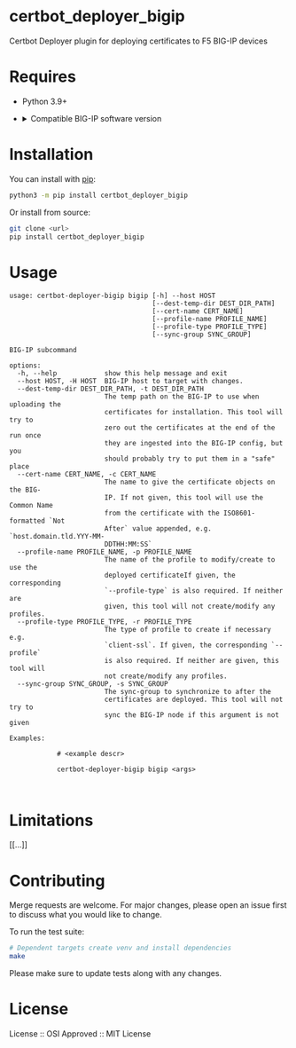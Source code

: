 certbot_deployer_bigip
===========

Certbot Deployer plugin for deploying certificates to F5 BIG-IP devices

# Requires

* Python 3.9+
* <details>
    <summary>Compatible BIG-IP software version</summary>

    These are the minimum supported versions of BIG-IP devices according to [K15462: Managing SSL certificates for BIG-IP systems using tmsh]. Check the article for the full list of supported versions.

    * BIG-IP AAM
        - `12.X.X`
    * BIG-IP AFM
        - `11.X.X`
    * BIG-IP Analytics
        - `11.X.X`
    * BIG-IP APM
        - `11.X.X`
    * BIG-IP ASM
        - `11.X.X`
    * BIG-IP LTM
        - `11.X.X`
    * BIG-IP Edge Gateway
        - `11.X.X`
    * BIG-IP WebAccelerator
        - `11.X.X`
    * BIG-IP WOM
        - `11.X.X`
    </details>

[K15462: Managing SSL certificates for BIG-IP systems using tmsh]: https://my.f5.com/manage/s/article/K15462

# Installation

You can install with [pip]:

```sh
python3 -m pip install certbot_deployer_bigip
```

Or install from source:

```sh
git clone <url>
pip install certbot_deployer_bigip
```

# Usage

```
usage: certbot-deployer-bigip bigip [-h] --host HOST
                                    [--dest-temp-dir DEST_DIR_PATH]
                                    [--cert-name CERT_NAME]
                                    [--profile-name PROFILE_NAME]
                                    [--profile-type PROFILE_TYPE]
                                    [--sync-group SYNC_GROUP]

BIG-IP subcommand

options:
  -h, --help            show this help message and exit
  --host HOST, -H HOST  BIG-IP host to target with changes.
  --dest-temp-dir DEST_DIR_PATH, -t DEST_DIR_PATH
                        The temp path on the BIG-IP to use when uploading the
                        certificates for installation. This tool will try to
                        zero out the certificates at the end of the run once
                        they are ingested into the BIG-IP config, but you
                        should probably try to put them in a "safe" place
  --cert-name CERT_NAME, -c CERT_NAME
                        The name to give the certificate objects on the BIG-
                        IP. If not given, this tool will use the Common Name
                        from the certificate with the ISO8601-formatted `Not
                        After` value appended, e.g. `host.domain.tld.YYY-MM-
                        DDTHH:MM:SS`
  --profile-name PROFILE_NAME, -p PROFILE_NAME
                        The name of the profile to modify/create to use the
                        deployed certificateIf given, the corresponding
                        `--profile-type` is also required. If neither are
                        given, this tool will not create/modify any profiles.
  --profile-type PROFILE_TYPE, -r PROFILE_TYPE
                        The type of profile to create if necessary e.g.
                        `client-ssl`. If given, the corresponding `--profile`
                        is also required. If neither are given, this tool will
                        not create/modify any profiles.
  --sync-group SYNC_GROUP, -s SYNC_GROUP
                        The sync-group to synchronize to after the
                        certificates are deployed. This tool will not try to
                        sync the BIG-IP node if this argument is not given

Examples:

            # <example descr>

            certbot-deployer-bigip bigip <args>

        
```

# Limitations

\[[...]\]

# Contributing

Merge requests are welcome. For major changes, please open an issue first to discuss what you would like to change.

To run the test suite:

```bash
# Dependent targets create venv and install dependencies
make
```

Please make sure to update tests along with any changes.

# License

License :: OSI Approved :: MIT License


[pip]: https://pip.pypa.io/en/stable/

